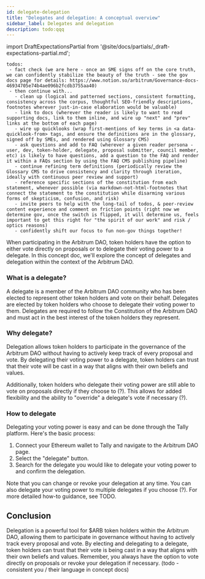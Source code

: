 ```yaml
---
id: delegate-delegation
title: "Delegates and delegation: A conceptual overview"
sidebar_label: Delegates and delegation
description: todo:qqq
---
```


import DraftExpectationsPartial from '@site/docs/partials/_draft-expectations-partial.md'; 

<DraftExpectationsPartial />

```
todos: 
 - fact check (we are here - once an SME signs off on the core truth, we can confidently stabilize the beauty of the truth - see the gov docs page for details: https://www.notion.so/arbitrum/Governance-docs-46934705e74b4ae096b2fcdb3755aa40)
 - then continue with...
   - clean up (logical and patterned sections, consistent formatting, consistency across the corpus, thoughtful SEO-friendly descriptions, footnotes wherever just-in-case elaboration would be valuable)
   - link to docs (wherever the reader is likely to want to read supporting docs, link to them inline, and wire up "next" and "prev" links at the bottom of each page)
   - wire up quicklooks (wrap first-mentions of key terms in <a data-quicklook-from> tags, and ensure the definitions are in the glossary, signed off by SMEs, and rendered using Glossary CMS)
   - ask questions and add to FAQ (wherever a given reader persona - user, dev, token-holder, delegate, proposal submitter, council member, etc) is likely to have questions, add a question to the FAQ and render it within a FAQs section by using the FAQ CMS publishing pipeline)
   - continue refining term definitions (periodically review the Glossary CMS to drive consistency and clarity through iteration, ideally with continuous peer review and support)
   - reference specific sections of the constitution from each statement, whenever possible (via markdown-not-html-footnotes that connect the statement to the constitution while disarming various forms of skepticism, confusion, and risk)
   - invite peers to help with the long-tail of todos, & peer-review content experience and comment on friction points (right now we determine gov, once the switch is flipped, it will determine us, feels important to get this right for "the spirit of our work" and risk / optics reasons)
   - confidently shift our focus to fun non-gov things together!
```

When participating in the Arbitrum DAO, token holders have the option to either vote directly on proposals or to delegate their voting power to a delegate. In this concept doc, we'll explore the concept of delegates and delegation within the context of the Arbitrum DAO.

### What is a delegate?

A delegate is a member of the Arbitrum DAO community who has been elected to represent other token holders and vote on their behalf. Delegates are elected by token holders who choose to delegate their voting power to them. Delegates are required to follow the Constitution of the Arbitrum DAO and must act in the best interest of the token holders they represent.

### Why delegate?

Delegation allows token holders to participate in the governance of the Arbitrum DAO without having to actively keep track of every proposal and vote. By delegating their voting power to a delegate, token holders can trust that their vote will be cast in a way that aligns with their own beliefs and values.

Additionally, token holders who delegate their voting power are still able to vote on proposals directly if they choose to (?). This allows for added flexibility and the ability to "override" a delegate's vote if necessary (?).

### How to delegate

Delegating your voting power is easy and can be done through the Tally platform. Here's the basic process:

1. Connect your Ethereum wallet to Tally and navigate to the Arbitrum DAO page.
2. Select the "delegate" button.
3. Search for the delegate you would like to delegate your voting power to and confirm the delegation.

Note that you can change or revoke your delegation at any time. You can also delegate your voting power to multiple delegates if you choose (?). For more detailed how-to guidance, see TODO.

## Conclusion

Delegation is a powerful tool for $ARB token holders within the Arbitrum DAO, allowing them to participate in governance without having to actively track every proposal and vote. By electing and delegating to a delegate, token holders can trust that their vote is being cast in a way that aligns with their own beliefs and values. Remember, you always have the option to vote directly on proposals or revoke your delegation if necessary. (todo - consistent you / their language in concept docs)